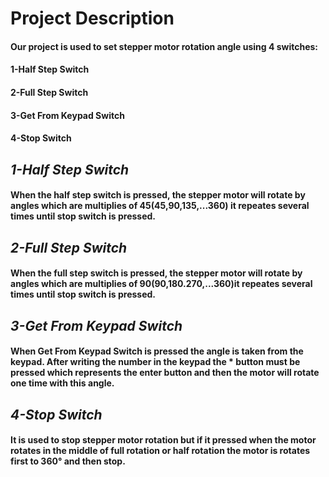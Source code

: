 # **Project Description**
#### Our project is used to set stepper motor rotation angle using 4 switches:
#### 1-Half Step Switch
#### 2-Full Step Switch
#### 3-Get From Keypad Switch
#### 4-Stop Switch
## ***1-Half Step Switch***
#### When the half step switch is pressed, the stepper motor will rotate by angles which are multiplies of 45(45,90,135,...360) it repeates several times until stop switch is pressed.
## ***2-Full Step Switch***
#### When the full step switch is pressed, the stepper motor will rotate by angles which are multiplies of 90(90,180.270,...360)it repeates several times until stop switch is pressed.
## ***3-Get From Keypad Switch***
#### When Get From Keypad Switch is pressed the angle is taken from the keypad. After writing the number in the keypad the * button must be pressed which represents the enter button and then the motor will rotate one time with this angle.
## ***4-Stop Switch***
#### It is used to stop stepper motor rotation but if it pressed when the motor rotates in the middle of full rotation or half rotation the motor is rotates first to 360° and then stop.

